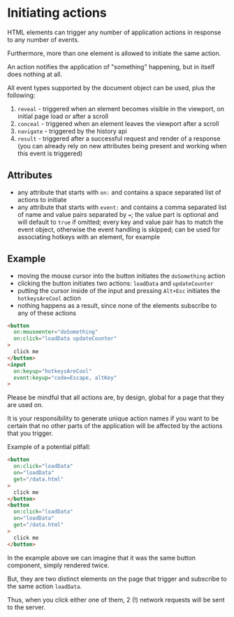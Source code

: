 # Initiating actions

HTML elements can trigger any number of application actions in response to any
number of events.

Furthermore, more than one element is allowed to initiate the same action.

An action notifies the application of "something" happening, but in itself does
nothing at all.

All event types supported by the document object can be used, plus the
following:

1. `reveal` - triggered when an element becomes visible in the viewport, on
   initial page load or after a scroll
1. `conceal` - triggered when an element leaves the viewport after a scroll
1. `navigate` - triggered by the history api
1. `result` - triggered after a successful request and render of a response (you
   can already rely on new attributes being present and working when this event
   is triggered)

## Attributes

- any attribute that starts with `on:` and contains a space separated list of
  actions to initiate
- any attribute that starts with `event:` and contains a comma separated list
  of name and value pairs separated by `=`; the value part is optional and will
  default to `true` if omitted; every key and value pair has to match the event
  object, otherwise the event handling is skipped; can be used for associating
  hotkeys with an element, for example

## Example

- moving the mouse cursor into the button initiates the `doSomething` action
- clicking the button initiates two actions: `loadData` and `updateCounter`
- putting the cursor inside of the input and pressing `Alt+Esc` initiates the
  `hotkeysAreCool` action
- nothing happens as a result, since none of the elements subscribe to any
  of these actions

```html
<button
  on:mouseenter="doSomething"
  on:click="loadData updateCounter"
>
  click me
</button>
<input
  on:keyup="hotkeysAreCool"
  event:keyup="code=Escape, altKey"
>
```

Please be mindful that all actions are, by design, global for a page that they
are used on.

It is your responsibility to generate unique action names if you want to be
certain that no other parts of the application will be affected by the actions
that you trigger.

Example of a potential pitfall:

```html
<button
  on:click="loadData"
  on="loadData"
  get="/data.html"
>
  click me
</button>
<button
  on:click="loadData"
  on="loadData"
  get="/data.html"
>
  click me
</button>
```

In the example above we can imagine that it was the same button component,
simply rendered twice.

But, they are two distinct elements on the page that trigger and subscribe to
the same action `loadData`.

Thus, when you click either one of them, 2 (!) network requests will be sent to
the server.
